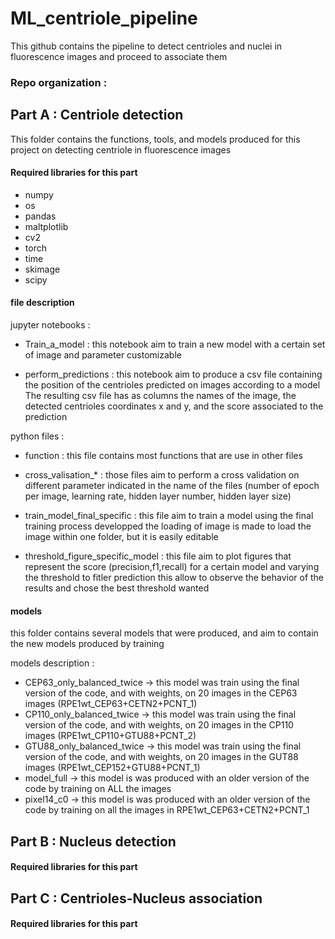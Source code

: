 # ML_centriole_pipeline
This github contains the pipeline to detect centrioles and nuclei in fluorescence images and proceed to associate them

### Repo organization :



## Part A : Centriole detection 
This folder contains the functions, tools, and models produced for this project on detecting centriole in fluorescence images

#### Required libraries for this part
- numpy		
- os		
- pandas		
- maltplotlib	
- cv2		
- torch		
- time		
- skimage		
- scipy		

#### file description
jupyter notebooks :
- Train_a_model : this notebook aim to train a new model with a certain set of image and parameter customizable

- perform_predictions : this notebook aim to produce a csv file containing the position of the centrioles predicted on images according to a model
The resulting csv file has as columns the names of the image, the detected centrioles coordinates x and y, and the score associated to the prediction

python files :
- function : this file contains most functions that are use in other files

- cross_valisation_* : those files aim to perform a cross validation on different parameter indicated in the name of the files
(number of epoch per image, learning rate, hidden layer number, hidden layer size)

- train_model_final_specific : this file aim to train a model using the final training process developped
the loading of image is made to load the image within one folder, but it is easily editable

- threshold_figure_specific_model : this file aim to plot figures that represent the score (precision,f1,recall) for a certain model and varying the threshold to fitler prediction
this allow to observe the behavior of the results and chose the best threshold wanted

#### models
this folder contains several models that were produced, and aim to contain the new models produced by training

models description :
- CEP63_only_balanced_twice -> this model was train using the final version of the code, and with weights, on 20 images in the CEP63 images (RPE1wt_CEP63+CETN2+PCNT_1)
- CP110_only_balanced_twice -> this model was train using the final version of the code, and with weights, on 20 images in the CP110 images (RPE1wt_CP110+GTU88+PCNT_2)
- GTU88_only_balanced_twice -> this model was train using the final version of the code, and with weights, on 20 images in the GUT88 images (RPE1wt_CEP152+GTU88+PCNT_1)
- model_full -> this model is was produced with an older version of the code by training on ALL the images
- pixel14_c0 -> this model is was produced with an older version of the code by training on all the images in RPE1wt_CEP63+CETN2+PCNT_1

## Part B : Nucleus detection

#### Required libraries for this part


## Part C : Centrioles-Nucleus association 

#### Required libraries for this part


